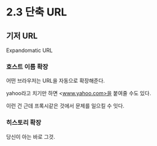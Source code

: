 # 2.3 단축 URL

## 기저 URL

Expandomatic URL

### 호스트 이름 확장

어떤 브라우저는  URL을 자동으로 확장해준다.

yahoo라고 치기만 하면 <www.yahoo.com>을 붙여줄 수도 있다.

이런 건 근데 프록시같은 것에서 문제를 일으킬 수 잇다.

### 히스토리 확장

당신이 아는 바로 그것.
